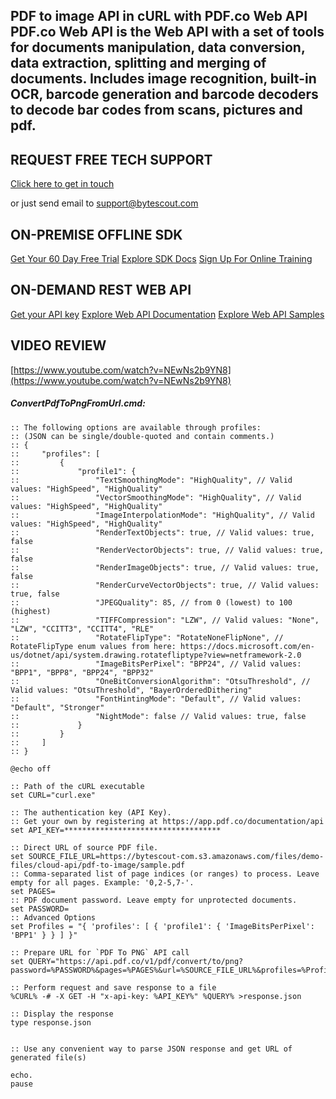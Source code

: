 ## PDF to image API in cURL with PDF.co Web API PDF.co Web API is the Web API with a set of tools for documents manipulation, data conversion, data extraction, splitting and merging of documents. Includes image recognition, built-in OCR, barcode generation and barcode decoders to decode bar codes from scans, pictures and pdf.

## REQUEST FREE TECH SUPPORT

[Click here to get in touch](https://bytescout.zendesk.com/hc/en-us/requests/new?subject=PDF.co%20Web%20API%20Question)

or just send email to [support@bytescout.com](mailto:support@bytescout.com?subject=PDF.co%20Web%20API%20Question) 

## ON-PREMISE OFFLINE SDK 

[Get Your 60 Day Free Trial](https://bytescout.com/download/web-installer?utm_source=github-readme)
[Explore SDK Docs](https://bytescout.com/documentation/index.html?utm_source=github-readme)
[Sign Up For Online Training](https://academy.bytescout.com/)


## ON-DEMAND REST WEB API

[Get your API key](https://pdf.co/documentation/api?utm_source=github-readme)
[Explore Web API Documentation](https://pdf.co/documentation/api?utm_source=github-readme)
[Explore Web API Samples](https://github.com/bytescout/ByteScout-SDK-SourceCode/tree/master/PDF.co%20Web%20API)

## VIDEO REVIEW

[https://www.youtube.com/watch?v=NEwNs2b9YN8](https://www.youtube.com/watch?v=NEwNs2b9YN8)




<!-- code block begin -->

##### **ConvertPdfToPngFromUrl.cmd:**
    
```
:: The following options are available through profiles:
:: (JSON can be single/double-quoted and contain comments.)
:: {
::     "profiles": [
::         {
::             "profile1": {
::                 "TextSmoothingMode": "HighQuality", // Valid values: "HighSpeed", "HighQuality"
::                 "VectorSmoothingMode": "HighQuality", // Valid values: "HighSpeed", "HighQuality"
::                 "ImageInterpolationMode": "HighQuality", // Valid values: "HighSpeed", "HighQuality"
::                 "RenderTextObjects": true, // Valid values: true, false
::                 "RenderVectorObjects": true, // Valid values: true, false
::                 "RenderImageObjects": true, // Valid values: true, false
::                 "RenderCurveVectorObjects": true, // Valid values: true, false
::                 "JPEGQuality": 85, // from 0 (lowest) to 100 (highest)
::                 "TIFFCompression": "LZW", // Valid values: "None", "LZW", "CCITT3", "CCITT4", "RLE"
::                 "RotateFlipType": "RotateNoneFlipNone", // RotateFlipType enum values from here: https://docs.microsoft.com/en-us/dotnet/api/system.drawing.rotatefliptype?view=netframework-2.0
::                 "ImageBitsPerPixel": "BPP24", // Valid values: "BPP1", "BPP8", "BPP24", "BPP32"
::                 "OneBitConversionAlgorithm": "OtsuThreshold", // Valid values: "OtsuThreshold", "BayerOrderedDithering"
::                 "FontHintingMode": "Default", // Valid values: "Default", "Stronger"
::                 "NightMode": false // Valid values: true, false
::             }
::         }
::     ]
:: }

@echo off

:: Path of the cURL executable
set CURL="curl.exe"

:: The authentication key (API Key).
:: Get your own by registering at https://app.pdf.co/documentation/api
set API_KEY=***********************************

:: Direct URL of source PDF file.
set SOURCE_FILE_URL=https://bytescout-com.s3.amazonaws.com/files/demo-files/cloud-api/pdf-to-image/sample.pdf
:: Comma-separated list of page indices (or ranges) to process. Leave empty for all pages. Example: '0,2-5,7-'.
set PAGES=
:: PDF document password. Leave empty for unprotected documents.
set PASSWORD=
:: Advanced Options
set Profiles = "{ 'profiles': [ { 'profile1': { 'ImageBitsPerPixel': 'BPP1' } } ] }"

:: Prepare URL for `PDF To PNG` API call
set QUERY="https://api.pdf.co/v1/pdf/convert/to/png?password=%PASSWORD%&pages=%PAGES%&url=%SOURCE_FILE_URL%&profiles=%Profiles%"

:: Perform request and save response to a file
%CURL% -# -X GET -H "x-api-key: %API_KEY%" %QUERY% >response.json

:: Display the response
type response.json


:: Use any convenient way to parse JSON response and get URL of generated file(s)

echo.
pause
```

<!-- code block end -->